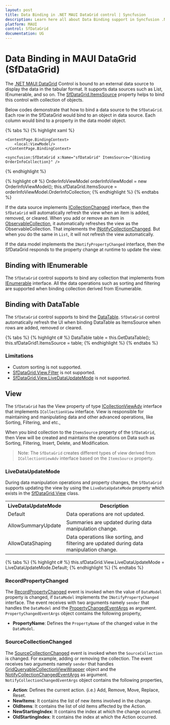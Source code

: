 ```yaml
---
layout: post
title: Data Binding in .NET MAUI DataGrid control | Syncfusion
description: Learn here all about Data Binding support in Syncfusion .NET MAUI DataGrid (SfDataGrid) control and more.
platform: MAUI
control: SfDataGrid
documentation: UG
---
```


# Data Binding in MAUI DataGrid (SfDataGrid)

The [.NET MAUI DataGrid](https://help.syncfusion.com/cr/maui/Syncfusion.Maui.DataGrid.SfDataGrid.html) Control is bound to an external data source to display the data in the tabular format. It supports data sources such as List, IEnumerable, and so on. The [SfDataGrid.ItemsSource](https://help.syncfusion.com/cr/maui/Syncfusion.Maui.DataGrid.SfDataGrid.html#Syncfusion_Maui_DataGrid_SfDataGrid_ItemsSourceProperty) property helps to bind this control with collection of objects.

Below codes demonstrate that how to bind a data source to the `SfDataGrid`. Each row in the SfDataGrid would bind to an object in data source. Each column would bind to a property in the data model object.

{% tabs %}
{% highlight xaml %}
<?xml version="1.0" encoding="utf-8" ?>
<ContentPage xmlns="http://schemas.microsoft.com/dotnet/2021/maui"
             xmlns:x="http://schemas.microsoft.com/winfx/2009/xaml"
             xmlns:local="clr-namespace:GettingStarted"
             xmlns:syncfusion="clr-namespace:Syncfusion.Maui.DataGrid;assembly=Syncfusion.Maui.DataGrid"
             x:Class="GettingStarted.MainPage">

    <ContentPage.BindingContext>
        <local:ViewModel/>
    </ContentPage.BindingContext>

    <syncfusion:SfDataGrid x:Name="sfDataGrid" ItemsSource="{Binding OrderInfoCollection}" />
</ContentPage>
{% endhighlight %}

{% highlight c# %}
OrderInfoViewModel orderInfoViewModel = new OrderInfoViewModel();
this.sfDataGrid.ItemsSource = orderInfoViewModel.OrderInfoCollection;
{% endhighlight %}
{% endtabs %}

If the data source implements [ICollectionChanged](https://docs.microsoft.com/en-us/dotnet/api/system.collections.icollection?view=net-6.0) interface, then the `SfDataGrid` will automatically refresh the view when an item is added, removed, or cleared. When you add or remove an item in [ObservableCollection](https://docs.microsoft.com/en-us/dotnet/api/system.collections.objectmodel.observablecollection-1?view=net-6.0), it automatically refreshes the view as the ObservableCollection. That implements the [INotifyCollectionChanged](https://docs.microsoft.com/en-us/dotnet/api/system.collections.objectmodel.observablecollection-1.system-componentmodel-inotifypropertychanged-propertychanged?view=net-6.0). But when you do the same in `List`, it will not refresh the view automatically.

If the data model implements the `INotifyPropertyChanged` interface, then the SfDataGrid responds to the property change at runtime to update the view.

## Binding with IEnumerable

The `SfDataGrid` control supports to bind any collection that implements from [IEnumerable](https://docs.microsoft.com/en-us/dotnet/api/system.collections.ienumerable?view=net-6.0) interface. All the data operations such as sorting and filtering are supported when binding collection derived from IEnumerable.

## Binding with DataTable

The `SfDataGrid` control supports to bind the [DataTable](https://docs.microsoft.com/en-us/dotnet/api/system.data.datatable?view=net-6.0). `SfDataGrid` control automatically refresh the UI when binding DataTable as ItemsSource when rows are added, removed or cleared.

{% tabs %}
{% highlight c# %}
DataTable table = this.GetDataTable();
this.sfDataGrid1.ItemsSource = table;
{% endhighlight %}
{% endtabs %}

### Limitations

* Custom sorting is not supported.
* [SfDataGrid.View.Filter](https://help.syncfusion.com/cr/maui/Syncfusion.Maui.Data.ICollectionViewAdv.html#Syncfusion_Maui_Data_ICollectionViewAdv_Filter) is not supported.
* [SfDataGrid.View.LiveDataUpdateMode](https://help.syncfusion.com/cr/maui/Syncfusion.Maui.Data.ICollectionViewAdv.html#Syncfusion_Maui_Data_ICollectionViewAdv_LiveDataUpdateMode) is not supported.

## View

The `SfDataGrid` has the View property of type [ICollectionViewAdv](https://help.syncfusion.com/cr/maui/Syncfusion.Maui.Data.ICollectionViewAdv.html) interface that implements `ICollectionView` interface. View is responsible for maintaining and manipulating data and other advanced operations, like Sorting, Filtering, and etc.,

When you bind collection to the `ItemsSource` property of the `SfDataGrid`, then View will be created and maintains the operations on Data such as Sorting, Filtering, Insert, Delete, and Modification.

>Note: The `SfDataGrid` creates different types of view derived from `ICollectionViewAdv` interface based on the `ItemsSource` property.

### LiveDataUpdateMode

During data manipulation operations and property changes, the `SfDataGrid` supports updating the view by using the `LiveDataUpdateMode` property which exists in the [SfDataGrid.View](https://help.syncfusion.com/cr/maui/Syncfusion.Maui.Data.ICollectionViewAdv.html#Syncfusion_Maui_Data_ICollectionViewAdv) class.

<table>
<tr>
<th>LiveDataUpdateMode</th>
<th>Description</th>
</tr>
<tr>
<td>Default</td>
<td>Data operations are not updated. </td>
</tr>
<tr>
<td>AllowSummaryUpdate</td>
<td>Summaries are updated during data manipulation change.</td>
</tr>
<tr>
<td>AllowDataShaping</td>
<td>Data operations like sorting, and filtering are updated during data manipulation change.
</td>
</tr>
</table>

{% tabs %}
{% highlight c# %}
this.sfDataGrid.View.LiveDataUpdateMode = LiveDataUpdateMode.Default;
{% endhighlight %}
{% endtabs %}

### RecordPropertyChanged

The [RecordPropertyChanged](https://help.syncfusion.com/cr/maui/Syncfusion.Maui.Data.ICollectionViewAdv.html#Syncfusion_Maui_Data_ICollectionViewAdv_RecordPropertyChanged) event is invoked when the value of `DataModel` property is changed, if `DataModel` implements the `INotifyPropertyChanged` interface. The event receives with two arguments namely `sender` that handles the `DataModel` and the [PropertyChangedEventArgs](https://docs.microsoft.com/en-us/dotnet/api/system.componentmodel.propertychangedeventargs?view=net-6.0) as argument. `PropertyChangedEventArgs` object contains the following property,

* **PropertyName**: Defines the `PropertyName` of the changed value in the `DataModel`.

### SourceCollectionChanged

The [SourceCollectionChanged](https://help.syncfusion.com/cr/maui/Syncfusion.Maui.Data.ICollectionViewAdv.html#Syncfusion_Maui_Data_ICollectionViewAdv_SourceCollectionChanged) event is invoked when the `SourceCollection` is changed. For example, adding or removing the collection. The event receives two arguments namely `sender` that handles [GridQueryableCollectionViewWrapper](https://help.syncfusion.com/cr/maui/Syncfusion.Maui.DataGrid.GridQueryableCollectionViewWrapper.html) object and the [NotifyCollectionChangedEventArgs](https://docs.microsoft.com/en-us/dotnet/api/system.collections.specialized.notifycollectionchangedeventargs?view=net-6.0) as argument. `NotifyCollectionChangedEventArgs` object contains the following properties,

* **Action**: Defines the current action. (i.e.) Add, Remove, Move, Replace, Reset.
* **NewItems**: It contains the list of new items involved in the change.
* **OldItems**: It contains the list of old items affected by the Action.
* **NewStartingIndex**: It contains the index at which the change occurred.
* **OldStartingIndex**: It contains the index at which the Action occurred.